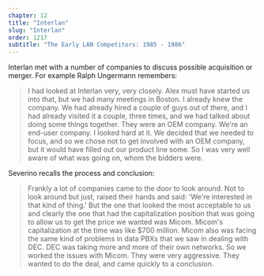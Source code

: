 ```yaml
---
chapter: 12
title: "Interlan"
slug: "Interlan"
order: 1217
subtitle: "The Early LAN Competitors: 1985 - 1986"
---
```


Interlan met with a number of companies to discuss possible acquisition or merger. For example Ralph Ungermann remembers:

>I had looked at Interlan very, very closely. Alex must have started us into that, but we had many meetings in Boston. I already knew the company. We had already hired a couple of guys out of there, and I had already visited it a couple, three times, and we had talked about doing some things together. They were an OEM company. We're an end-user company. I looked hard at it. We decided that we needed to focus, and so we chose not to get involved with an OEM company, but it would have filled out our product line some. So I was very well aware of what was going on, whom the bidders were.

Severino recalls the process and conclusion:

>Frankly a lot of companies came to the door to look around. Not to look around but just, raised their hands and said: 'We're interested in that kind of thing.' But the one that looked the most acceptable to us and clearly the one that had the capitalization position that was going to allow us to get the price we wanted was Micom. Micom's capitalization at the time was like $700 million. Micom also was facing the same kind of problems in data PBXs that we saw in dealing with DEC. DEC was taking more and more of their own networks. So we worked the issues with Micom. They were very aggressive. They wanted to do the deal, and came quickly to a conclusion.
